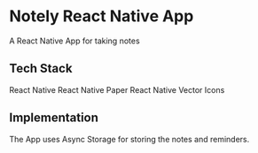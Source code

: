 # Notely React Native App

A React Native App for taking notes

## Tech Stack

React Native 
React Native Paper
React Native Vector Icons

## Implementation

The App uses Async Storage for storing the notes and reminders.
